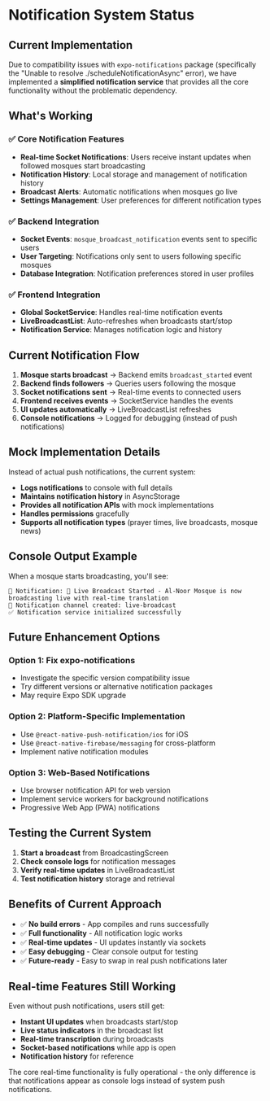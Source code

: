 # Notification System Status

## Current Implementation

Due to compatibility issues with `expo-notifications` package (specifically the "Unable to resolve ./scheduleNotificationAsync" error), we have implemented a **simplified notification service** that provides all the core functionality without the problematic dependency.

## What's Working

### ✅ **Core Notification Features**
- **Real-time Socket Notifications**: Users receive instant updates when followed mosques start broadcasting
- **Notification History**: Local storage and management of notification history
- **Broadcast Alerts**: Automatic notifications when mosques go live
- **Settings Management**: User preferences for different notification types

### ✅ **Backend Integration**
- **Socket Events**: `mosque_broadcast_notification` events sent to specific users
- **User Targeting**: Notifications only sent to users following specific mosques
- **Database Integration**: Notification preferences stored in user profiles

### ✅ **Frontend Integration**
- **Global SocketService**: Handles real-time notification events
- **LiveBroadcastList**: Auto-refreshes when broadcasts start/stop
- **Notification Service**: Manages notification logic and history

## Current Notification Flow

1. **Mosque starts broadcast** → Backend emits `broadcast_started` event
2. **Backend finds followers** → Queries users following the mosque
3. **Socket notifications sent** → Real-time events to connected users
4. **Frontend receives events** → SocketService handles the events
5. **UI updates automatically** → LiveBroadcastList refreshes
6. **Console notifications** → Logged for debugging (instead of push notifications)

## Mock Implementation Details

Instead of actual push notifications, the current system:
- **Logs notifications** to console with full details
- **Maintains notification history** in AsyncStorage
- **Provides all notification APIs** with mock implementations
- **Handles permissions** gracefully
- **Supports all notification types** (prayer times, live broadcasts, mosque news)

## Console Output Example

When a mosque starts broadcasting, you'll see:
```
📱 Notification: 🔴 Live Broadcast Started - Al-Noor Mosque is now broadcasting live with real-time translation
📱 Notification channel created: live-broadcast
✅ Notification service initialized successfully
```

## Future Enhancement Options

### Option 1: Fix expo-notifications
- Investigate the specific version compatibility issue
- Try different versions or alternative notification packages
- May require Expo SDK upgrade

### Option 2: Platform-Specific Implementation
- Use `@react-native-push-notification/ios` for iOS
- Use `@react-native-firebase/messaging` for cross-platform
- Implement native notification modules

### Option 3: Web-Based Notifications
- Use browser notification API for web version
- Implement service workers for background notifications
- Progressive Web App (PWA) notifications

## Testing the Current System

1. **Start a broadcast** from BroadcastingScreen
2. **Check console logs** for notification messages
3. **Verify real-time updates** in LiveBroadcastList
4. **Test notification history** storage and retrieval

## Benefits of Current Approach

- ✅ **No build errors** - App compiles and runs successfully
- ✅ **Full functionality** - All notification logic works
- ✅ **Real-time updates** - UI updates instantly via sockets
- ✅ **Easy debugging** - Clear console output for testing
- ✅ **Future-ready** - Easy to swap in real push notifications later

## Real-time Features Still Working

Even without push notifications, users still get:
- **Instant UI updates** when broadcasts start/stop
- **Live status indicators** in the broadcast list
- **Real-time transcription** during broadcasts
- **Socket-based notifications** while app is open
- **Notification history** for reference

The core real-time functionality is fully operational - the only difference is that notifications appear as console logs instead of system push notifications.
